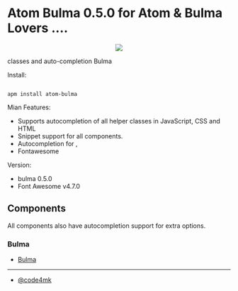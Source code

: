 # Atom Bulma 0.5.0 for Atom & Bulma Lovers ....

<p align="center" ><img src="https://user-images.githubusercontent.com/17185462/29004716-09255804-7aee-11e7-9555-13f55e6516f7.png"></p>

classes and auto-completion Bulma

Install:
```ssh

apm install atom-bulma
```

Mian Features:

  - Supports autocompletion of all helper classes in JavaScript, CSS and HTML
  - Snippet support for all components.
  - Autocompletion for ,
  - Fontawesome

Version:

  - bulma 0.5.0
  - Font Awesome v4.7.0


## Components

All components also have autocompletion support for extra options.

### Bulma

* [Bulma](http://bulma.io)

---
* [@code4mk](https://twitter.com/code4mk)
